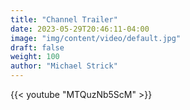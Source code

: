 ```yaml
---
title: "Channel Trailer"
date: 2023-05-29T20:46:11-04:00
image: "img/content/video/default.jpg"
draft: false
weight: 100
author: "Michael Strick"
---
```


{{< youtube "MTQuzNb5ScM" >}}
